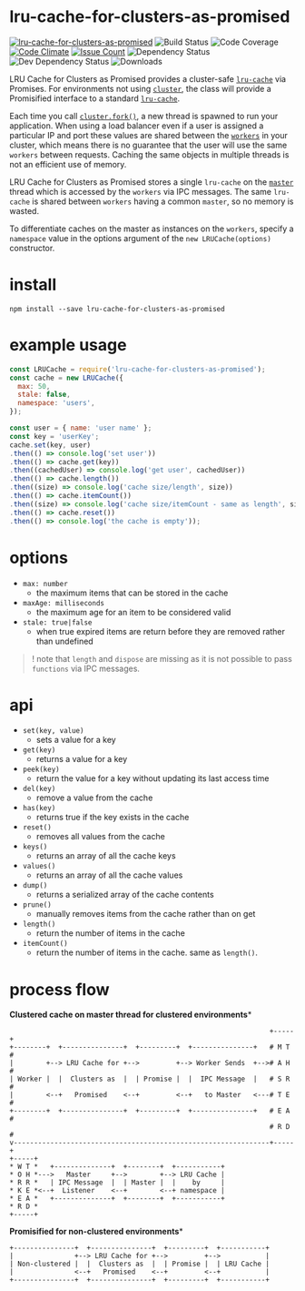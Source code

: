 # lru-cache-for-clusters-as-promised

[![lru-cache-for-clusters-as-promised](https://img.shields.io/npm/v/lru-cache-for-clusters-as-promised.svg)](https://www.npmjs.com/package/email-templates-mock)
![Build Status](https://jenkins.doublesharp.com/badges/build/lru-cache-for-clusters-as-promised.svg)
![Code Coverage](https://jenkins.doublesharp.com/badges/coverage/lru-cache-for-clusters-as-promised.svg)
[![Code Climate](https://codeclimate.com/github/doublesharp/lru-cache-for-clusters-as-promised/badges/gpa.svg)](https://codeclimate.com/github/doublesharp/lru-cache-for-clusters-as-promised)
[![Issue Count](https://codeclimate.com/github/doublesharp/lru-cache-for-clusters-as-promised/badges/issue_count.svg)](https://codeclimate.com/github/doublesharp/lru-cache-for-clusters-as-promised)
![Dependency Status](https://david-dm.org/doublesharp/lru-cache-for-clusters-as-promised.svg)
![Dev Dependency Status](https://david-dm.org/doublesharp/lru-cache-for-clusters-as-promised/dev-status.svg)
![Downloads](https://img.shields.io/npm/dt/lru-cache-for-clusters-as-promised.svg)

LRU Cache for Clusters as Promised provides a cluster-safe [`lru-cache`](https://www.npmjs.com/package/lru-cache) via Promises. For environments not using [`cluster`](https://nodejs.org/api/cluster.html), the class will provide a Promisified interface to a standard [`lru-cache`](https://www.npmjs.com/package/lru-cache).

Each time you call [`cluster.fork()`](https://nodejs.org/api/cluster.html#cluster_cluster_fork_env), a new thread is spawned to run your application. When using a load balancer even if a user is assigned a particular IP and port these values are shared between the [`workers`](https://nodejs.org/api/cluster.html#cluster_class_worker) in your cluster, which means there is no guarantee that the user will use the same `workers` between requests. Caching the same objects in multiple threads is not an efficient use of memory. 

LRU Cache for Clusters as Promised stores a single `lru-cache` on the [`master`](https://nodejs.org/api/cluster.html#cluster_cluster_ismaster) thread which is accessed by the `workers` via IPC messages. The same `lru-cache` is shared between `workers` having a common `master`, so no memory is wasted.

To differentiate caches on the master as instances on the `workers`, specify a `namespace` value in the options argument of the `new LRUCache(options)` constructor.

# install
```shell
npm install --save lru-cache-for-clusters-as-promised
```

# example usage
```javascript
const LRUCache = require('lru-cache-for-clusters-as-promised');
const cache = new LRUCache({
  max: 50,
  stale: false,
  namespace: 'users',
});

const user = { name: 'user name' };
const key = 'userKey';
cache.set(key, user)
.then(() => console.log('set user'))
.then(() => cache.get(key))
.then((cachedUser) => console.log('get user', cachedUser))
.then(() => cache.length())
.then((size) => console.log('cache size/length', size))
.then(() => cache.itemCount())
.then((size) => console.log('cache size/itemCount - same as length', size))
.then(() => cache.reset())
.then(() => console.log('the cache is empty'));

```

# options

* `max: number`
  * the maximum items that can be stored in the cache
* `maxAge: milliseconds`
  * the maximum age for an item to be considered valid
* `stale: true|false`
  * when true expired items are return before they are removed rather than undefined

> ! note that `length` and `dispose` are missing as it is not possible to pass `functions` via IPC messages.

# api

* `set(key, value)`
  * sets a value for a key
* `get(key)`
  * returns a value for a key
* `peek(key)`
  * return the value for a key without updating its last access time
* `del(key)`
  * remove a value from the cache
* `has(key)`
  * returns true if the key exists in the cache
* `reset()`
  * removes all values from the cache
* `keys()`
  * returns an array of all the cache keys
* `values()`
  * returns an array of all the cache values
* `dump()`
  * returns a serialized array of the cache contents
* `prune()`
  * manually removes items from the cache rather than on get
* `length()`
  * return the number of items in the cache
* `itemCount()`
  * return the number of items in the cache. same as `length()`.

# process flow

**Clustered cache on master thread for clustered environments***
```
                                                                +-----+
+--------+  +---------------+  +---------+  +---------------+   # M T #
|        +--> LRU Cache for +-->         +--> Worker Sends  +--># A H #
| Worker |  |  Clusters as  |  | Promise |  |  IPC Message  |   # S R #
|        <--+   Promised    <--+         <--+   to Master   <---# T E #
+--------+  +---------------+  +---------+  +---------------+   # E A #
                                                                # R D #
v---------------------------------------------------------------+-----+
+-----+
* W T *   +--------------+  +--------+  +-----------+
* O H *--->   Master     +-->        +--> LRU Cache |
* R R *   | IPC Message  |  | Master |  |    by     |
* K E *<--+  Listener    <--+        <--+ namespace |
* E A *   +--------------+  +--------+  +-----------+
* R D *
+-----+
```

**Promisified for non-clustered environments***
```
+---------------+  +---------------+  +---------+  +-----------+
|               +--> LRU Cache for +-->         +-->           |
| Non-clustered |  |  Clusters as  |  | Promise |  | LRU Cache |
|               <--+   Promised    <--+         <--+           |
+---------------+  +---------------+  +---------+  +-----------+
```
